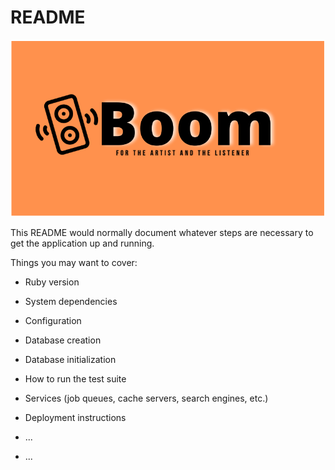 # README
<img src=https://github.com/thisisnahid/boom/blob/master/app/assets/images/Boom-intro.png />

This README would normally document whatever steps are necessary to get the
application up and running.

Things you may want to cover:

* Ruby version

* System dependencies

* Configuration

* Database creation

* Database initialization

* How to run the test suite

* Services (job queues, cache servers, search engines, etc.)

* Deployment instructions

* ...

* ...



